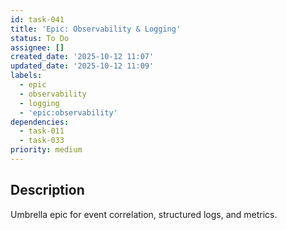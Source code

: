 ```yaml
---
id: task-041
title: 'Epic: Observability & Logging'
status: To Do
assignee: []
created_date: '2025-10-12 11:07'
updated_date: '2025-10-12 11:09'
labels:
  - epic
  - observability
  - logging
  - 'epic:observability'
dependencies:
  - task-011
  - task-033
priority: medium
---
```


## Description

<!-- SECTION:DESCRIPTION:BEGIN -->
Umbrella epic for event correlation, structured logs, and metrics.
<!-- SECTION:DESCRIPTION:END -->
